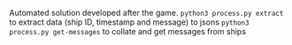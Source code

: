Automated solution developed after the game.
`python3 process.py extract` to extract data (ship ID, timestamp and message) to jsons
`python3 process.py get-messages` to collate and get messages from ships
